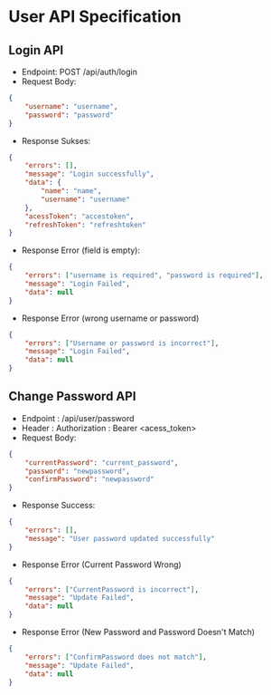 # User API Specification

## Login API

-   Endpoint: POST /api/auth/login
-   Request Body:

```json
{
    "username": "username",
    "password": "password"
}
```

-   Response Sukses:

```json
{
    "errors": [],
    "message": "Login successfully",
    "data": {
        "name": "name",
        "username": "username"
    },
    "acessToken": "accestoken",
    "refreshToken": "refreshtoken"
}
```

-   Response Error (field is empty):

```json
{
    "errors": ["username is required", "password is required"],
    "message": "Login Failed",
    "data": null
}
```

-   Response Error (wrong username or password)

```json
{
    "errors": ["Username or password is incorrect"],
    "message": "Login Failed",
    "data": null
}
```

## Change Password API

-   Endpoint : /api/user/password
-   Header : Authorization : Bearer <acess_token>
-   Request Body:

```json
{
    "currentPassword": "current_password",
    "password": "newpassword",
    "confirmPassword": "newpassword"
}
```

-   Response Success:

```json
{
    "errors": [],
    "message": "User password updated successfully"
}
```

-   Response Error (Current Password Wrong)

```json
{
    "errors": ["CurrentPassword is incorrect"],
    "message": "Update Failed",
    "data": null
}
```

-   Response Error (New Password and Password Doesn't Match)

```json
{
    "errors": ["ConfirmPassword does not match"],
    "message": "Update Failed",
    "data": null
}
```
